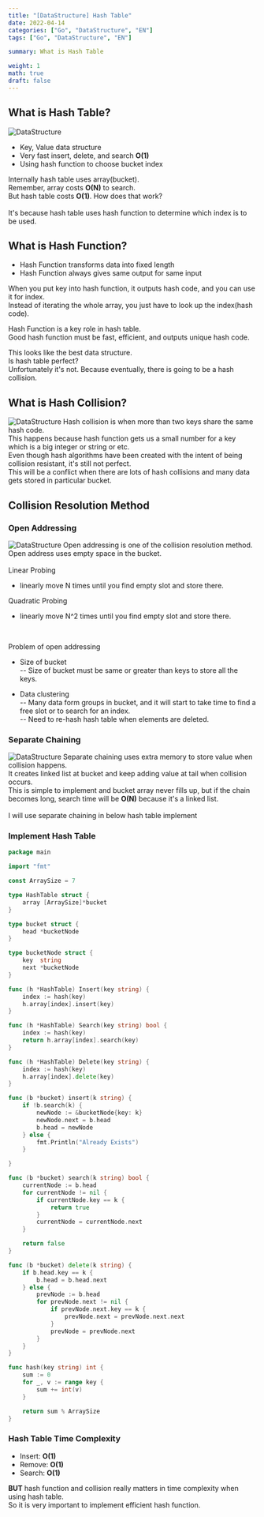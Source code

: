```yaml
---
title: "[DataStructure] Hash Table"  
date: 2022-04-14
categories: ["Go", "DataStructure", "EN"]  
tags: ["Go", "DataStructure", "EN"]

summary: What is Hash Table

weight: 1
math: true
draft: false
---
```


## What is Hash Table?
![DataStructure](/../images/hashtable.png)

- Key, Value data structure
- Very fast insert, delete, and search **O(1)**
- Using hash function to choose bucket index

Internally hash table uses array(bucket). <br>
Remember, array costs **O(N)** to search.<br>
But hash table costs **O(1)**. How does that work?<br>
<br>
It's because hash table uses hash function to determine which index is to be used.

## What is Hash Function?
- Hash Function transforms data into fixed length
- Hash Function always gives same output for same input

When you put key into hash function, it outputs hash code, and you can use it for index.<br>
Instead of iterating the whole array, you just have to look up the index(hash code).<br>

Hash Function is a key role in hash table.<br>
Good hash function must be fast, efficient, and outputs unique hash code.<br>

This looks like the best data structure.<br>
Is hash table perfect?<br>
Unfortunately it's not. Because eventually, there is going to be a hash collision.<br>

## What is Hash Collision?
![DataStructure](/../images/hash_collision.png)
Hash collision is when more than two keys share the same hash code.<br>
This happens because hash function gets us a small number for a key which is a big integer or string or etc.<br>
Even though hash algorithms have been created with the intent of being collision resistant, it's still not perfect.<br>
This will be a conflict when there are lots of hash collisions and many data gets stored in particular bucket.

## Collision Resolution Method
### Open Addressing
![DataStructure](/../images/open_address.png)
Open addressing is one of the collision resolution method.<br>
Open address uses empty space in the bucket.<br>
<br>
Linear Probing
- linearly move N times until you find empty slot and store there.<br>

Quadratic Probing
- linearly move N^2 times until you find empty slot and store there.<br>
<br>

Problem of open addressing
- Size of bucket<br>
-- Size of bucket must be same or greater than keys to store all the keys.

- Data clustering<br>
-- Many data form groups in bucket, and it will start to take time to find a free slot or to search for an index.<br>
-- Need to re-hash hash table when elements are deleted.

### Separate Chaining
![DataStructure](/../images/hash_chaining.png)
Separate chaining uses extra memory to store value when collision happens.<br>
It creates linked list at bucket and keep adding value at tail when collision occurs.<br>
This is simple to implement and bucket array never fills up, but if the chain becomes long, search time will be **O(N)** because it's a linked list.
<br>
<br>
I will use separate chaining in below hash table implement
### Implement Hash Table

```go
package main

import "fmt"

const ArraySize = 7

type HashTable struct {
	array [ArraySize]*bucket
}

type bucket struct {
	head *bucketNode
}

type bucketNode struct {
	key  string
	next *bucketNode
}

func (h *HashTable) Insert(key string) {
	index := hash(key)
	h.array[index].insert(key)
}

func (h *HashTable) Search(key string) bool {
	index := hash(key)
	return h.array[index].search(key)
}

func (h *HashTable) Delete(key string) {
	index := hash(key)
	h.array[index].delete(key)
}

func (b *bucket) insert(k string) {
	if !b.search(k) {
		newNode := &bucketNode{key: k}
		newNode.next = b.head
		b.head = newNode
	} else {
		fmt.Println("Already Exists")
	}

}

func (b *bucket) search(k string) bool {
	currentNode := b.head
	for currentNode != nil {
		if currentNode.key == k {
			return true
		}
		currentNode = currentNode.next
	}

	return false
}

func (b *bucket) delete(k string) {
	if b.head.key == k {
		b.head = b.head.next
	} else {
		prevNode := b.head
		for prevNode.next != nil {
			if prevNode.next.key == k {
				prevNode.next = prevNode.next.next
			}
			prevNode = prevNode.next
		}
	}
}

func hash(key string) int {
	sum := 0
	for _, v := range key {
		sum += int(v)
	}

	return sum % ArraySize
}
```

### Hash Table Time Complexity

- Insert: **O(1)**
- Remove: **O(1)**
- Search: **O(1)**

**BUT** hash function and collision really matters in time complexity when using hash table.<br>
So it is very important to implement efficient hash function.
